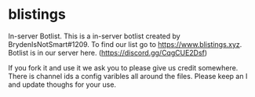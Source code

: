 # blistings

In-server Botlist. This is a in-server botlist created by BrydenIsNotSmart#1209. 
To find our list go to https://www.blistings.xyz. Botlist  is in our server here. (https://discord.gg/CqgCUE2Dsf)

If you fork it and use it we ask you to please give us credit somewhere.
There is channel ids a config varibles all around the files. Please keep an I and update thoughs for your use.
